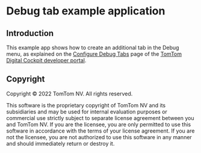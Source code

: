 # Debug tab example application

## Introduction

This example app shows how to create an additional tab in the Debug menu, as explained on the
[Configure Debug Tabs](https://developer.tomtom.com/tomtom-digital-cockpit/developers/tutorials-and-examples/basics/configure-debug-tabs)
page of the
[TomTom Digital Cockpit developer portal](https://developer.tomtom.com/tomtom-digital-cockpit/developers/introduction).

## Copyright

Copyright © 2022 TomTom NV. All rights reserved.

This software is the proprietary copyright of TomTom NV and its subsidiaries and may be
used for internal evaluation purposes or commercial use strictly subject to separate
license agreement between you and TomTom NV. If you are the licensee, you are only permitted
to use this software in accordance with the terms of your license agreement. If you are
not the licensee, you are not authorized to use this software in any manner and should
immediately return or destroy it.
